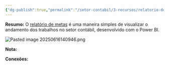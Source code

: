 ```yaml
---
{"dg-publish":true,"permalink":"/setor-contabil/3-recursos/relatorio-de-metas/","dgPassFrontmatter":true,"created":"2025-06-16T13:22:16.392-03:00","updated":"2025-06-16T14:13:17.761-03:00"}
---
```



**Resumo:**
O [relatório de metas](https://app.powerbi.com/view?r=eyJrIjoiM2U4MGQzOWEtOGQ4Ny00ZjE4LWIxMzEtMTI0ODMxOGViNDliIiwidCI6IjBiNzU0YTA5LTA1NjgtNDhmZC1hMTAwLTg2MjFhMGJiZDdhYiJ9) é uma maneira simples de visualizar o andamento dos trabalhos no setor contábil, desenvolvido com o  Power BI.

![Pasted image 20250616140946.png](/img/user/SETOR%20CONT%C3%81BIL/4.%20ARQUIVOS/Pasted%20image%2020250616140946.png)


**Nota:**






**Conexões:**


